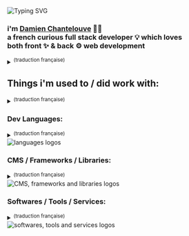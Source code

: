 <img src="https://readme-typing-svg.demolab.com?font=Fira+Code&size=22&pause=1000&vCenter=true&width=435&lines=Hello+there+%F0%9F%91%8B" alt="Typing SVG" />

### i'm [Damien Chantelouve](https://dam.cht.lv/) 👨‍💻 <br> a french curious full stack developer 💡 which loves <br> both front ✨ & back ⚙ web development
<details>
  <summary><sup>(traduction française)</sup></summary>
  
  Salut, je suis **[Damien Chantelouve 👨‍💻](https://dam.cht.lv/)**, <br> un développeur français curieux & polyvalent 💡 qui apprécie autant <br> la partie visuel ✨ que la partie fonctionnalité ⚙ du développement web</sup><br>
</details>

## Things i'm used to / did work with:
<details>
  <summary><sup>(traduction française)</sup></summary>
Choses dont j'ai l'habitude / ai déjà travaillé avec :
</details>

<h3> <strong> Dev Languages: </strong></h3>
<details>
  <summary><sup>(traduction française)</sup></summary>
Langages de programmation
</details>
<img src="https://skillicons.dev/icons?i=html,css,tailwind,js,php,mysql,bash" alt="languages logos" /> 

<h3> <strong> CMS / Frameworks / Libraries: </strong></h3>
<details>
  <summary><sup>(traduction française)</sup></summary>
Outils de gestion de contenus / Frameworks / Librairies
</details>
<img src="https://skillicons.dev/icons?i=wordpress,tailwind,react,threejs,vite" alt="CMS, frameworks and libraries logos" />

<h3> <strong> Softwares / Tools / Services: </strong></h3>
<details>
  <summary><sup>(traduction française)</sup></summary>
Logiciels / Outils / Services en ligne
</details>
<img src="https://skillicons.dev/icons?i=vscode,docker,postman,blender,figma,ps,ai,cloudflare,github,githubactions,gitlab,aws,gcp" alt="softwares, tools and services logos" />

